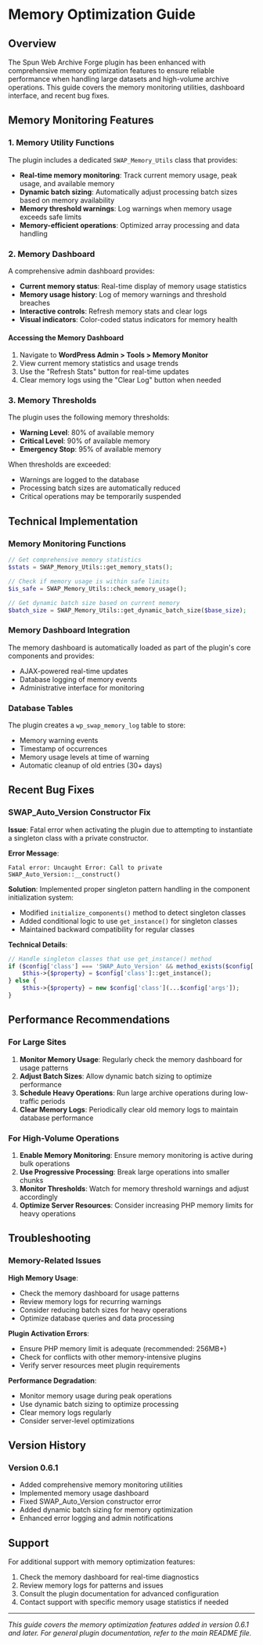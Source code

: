 # Memory Optimization Guide

## Overview

The Spun Web Archive Forge plugin has been enhanced with comprehensive memory optimization features to ensure reliable performance when handling large datasets and high-volume archive operations. This guide covers the memory monitoring utilities, dashboard interface, and recent bug fixes.

## Memory Monitoring Features

### 1. Memory Utility Functions

The plugin includes a dedicated `SWAP_Memory_Utils` class that provides:

- **Real-time memory monitoring**: Track current memory usage, peak usage, and available memory
- **Dynamic batch sizing**: Automatically adjust processing batch sizes based on memory availability
- **Memory threshold warnings**: Log warnings when memory usage exceeds safe limits
- **Memory-efficient operations**: Optimized array processing and data handling

### 2. Memory Dashboard

A comprehensive admin dashboard provides:

- **Current memory status**: Real-time display of memory usage statistics
- **Memory usage history**: Log of memory warnings and threshold breaches
- **Interactive controls**: Refresh memory stats and clear logs
- **Visual indicators**: Color-coded status indicators for memory health

#### Accessing the Memory Dashboard

1. Navigate to **WordPress Admin > Tools > Memory Monitor**
2. View current memory statistics and usage trends
3. Use the "Refresh Stats" button for real-time updates
4. Clear memory logs using the "Clear Log" button when needed

### 3. Memory Thresholds

The plugin uses the following memory thresholds:

- **Warning Level**: 80% of available memory
- **Critical Level**: 90% of available memory
- **Emergency Stop**: 95% of available memory

When thresholds are exceeded:
- Warnings are logged to the database
- Processing batch sizes are automatically reduced
- Critical operations may be temporarily suspended

## Technical Implementation

### Memory Monitoring Functions

```php
// Get comprehensive memory statistics
$stats = SWAP_Memory_Utils::get_memory_stats();

// Check if memory usage is within safe limits
$is_safe = SWAP_Memory_Utils::check_memory_usage();

// Get dynamic batch size based on current memory
$batch_size = SWAP_Memory_Utils::get_dynamic_batch_size($base_size);
```

### Memory Dashboard Integration

The memory dashboard is automatically loaded as part of the plugin's core components and provides:

- AJAX-powered real-time updates
- Database logging of memory events
- Administrative interface for monitoring

### Database Tables

The plugin creates a `wp_swap_memory_log` table to store:
- Memory warning events
- Timestamp of occurrences
- Memory usage levels at time of warning
- Automatic cleanup of old entries (30+ days)

## Recent Bug Fixes

### SWAP_Auto_Version Constructor Fix

**Issue**: Fatal error when activating the plugin due to attempting to instantiate a singleton class with a private constructor.

**Error Message**: 
```
Fatal error: Uncaught Error: Call to private SWAP_Auto_Version::__construct()
```

**Solution**: Implemented proper singleton pattern handling in the component initialization system:

- Modified `initialize_components()` method to detect singleton classes
- Added conditional logic to use `get_instance()` for singleton classes
- Maintained backward compatibility for regular classes

**Technical Details**:
```php
// Handle singleton classes that use get_instance() method
if ($config['class'] === 'SWAP_Auto_Version' && method_exists($config['class'], 'get_instance')) {
    $this->{$property} = $config['class']::get_instance();
} else {
    $this->{$property} = new $config['class'](...$config['args']);
}
```

## Performance Recommendations

### For Large Sites

1. **Monitor Memory Usage**: Regularly check the memory dashboard for usage patterns
2. **Adjust Batch Sizes**: Allow dynamic batch sizing to optimize performance
3. **Schedule Heavy Operations**: Run large archive operations during low-traffic periods
4. **Clear Memory Logs**: Periodically clear old memory logs to maintain database performance

### For High-Volume Operations

1. **Enable Memory Monitoring**: Ensure memory monitoring is active during bulk operations
2. **Use Progressive Processing**: Break large operations into smaller chunks
3. **Monitor Thresholds**: Watch for memory threshold warnings and adjust accordingly
4. **Optimize Server Resources**: Consider increasing PHP memory limits for heavy operations

## Troubleshooting

### Memory-Related Issues

**High Memory Usage**:
- Check the memory dashboard for usage patterns
- Review memory logs for recurring warnings
- Consider reducing batch sizes for heavy operations
- Optimize database queries and data processing

**Plugin Activation Errors**:
- Ensure PHP memory limit is adequate (recommended: 256MB+)
- Check for conflicts with other memory-intensive plugins
- Verify server resources meet plugin requirements

**Performance Degradation**:
- Monitor memory usage during peak operations
- Use dynamic batch sizing to optimize processing
- Clear memory logs regularly
- Consider server-level optimizations

## Version History

### Version 0.6.1
- Added comprehensive memory monitoring utilities
- Implemented memory usage dashboard
- Fixed SWAP_Auto_Version constructor error
- Added dynamic batch sizing for memory optimization
- Enhanced error logging and admin notifications

## Support

For additional support with memory optimization features:

1. Check the memory dashboard for real-time diagnostics
2. Review memory logs for patterns and issues
3. Consult the plugin documentation for advanced configuration
4. Contact support with specific memory usage statistics if needed

---

*This guide covers the memory optimization features added in version 0.6.1 and later. For general plugin documentation, refer to the main README file.*